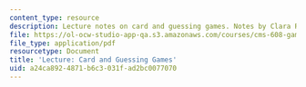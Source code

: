 ```yaml
---
content_type: resource
description: Lecture notes on card and guessing games. Notes by Clara Rhee.
file: https://ol-ocw-studio-app-qa.s3.amazonaws.com/courses/cms-608-game-design-spring-2008/a24ca8924871b6c3031fad2bc0077070_MITCMS_608s08_lec_notes12.pdf
file_type: application/pdf
resourcetype: Document
title: 'Lecture: Card and Guessing Games'
uid: a24ca892-4871-b6c3-031f-ad2bc0077070
---
```

